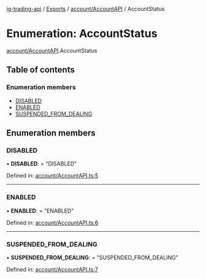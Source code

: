 [ig-trading-api](../README.md) / [Exports](../modules.md) / [account/AccountAPI](../modules/account_accountapi.md) / AccountStatus

# Enumeration: AccountStatus

[account/AccountAPI](../modules/account_accountapi.md).AccountStatus

## Table of contents

### Enumeration members

- [DISABLED](account_accountapi.accountstatus.md#disabled)
- [ENABLED](account_accountapi.accountstatus.md#enabled)
- [SUSPENDED_FROM_DEALING](account_accountapi.accountstatus.md#suspended_from_dealing)

## Enumeration members

### DISABLED

• **DISABLED**: = "DISABLED"

Defined in: [account/AccountAPI.ts:5](https://github.com/bennycode/ig-trading-api/blob/e858a27/src/account/AccountAPI.ts#L5)

---

### ENABLED

• **ENABLED**: = "ENABLED"

Defined in: [account/AccountAPI.ts:6](https://github.com/bennycode/ig-trading-api/blob/e858a27/src/account/AccountAPI.ts#L6)

---

### SUSPENDED_FROM_DEALING

• **SUSPENDED_FROM_DEALING**: = "SUSPENDED_FROM_DEALING"

Defined in: [account/AccountAPI.ts:7](https://github.com/bennycode/ig-trading-api/blob/e858a27/src/account/AccountAPI.ts#L7)
